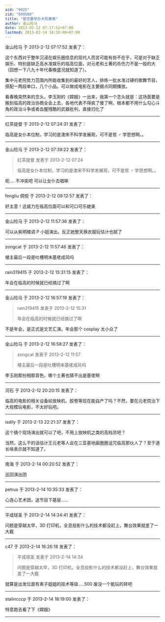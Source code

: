 ```yaml
---
aid: "9025"
zid: "099560"
title: "是否要举办大髡春晚"
author: 金山险马
date: 2013-02-12 07:17:52+07:00
lastmod: 2013-02-14 18:19:00+07:00
---
```


金山险马 于 2013-2-12 07:17:52 发表了：

这个东西对于整年沉浸在娱乐圈信息的现代人而言可能有些不在乎，可是对于缺乏娱乐、特别是缺乏高水准娱乐的临高位面，对元老和土著的杀伤力不是一般的大（回想一下八九十年代春晚盛况就知道了）。

集中元老院势力范围内所能收集到的最好的艺人，排练一批水准过硬的歌舞节目，搭配一两段单口，几个小品。可以做成电影在主要据点同期播放。

看春晚突然来的念头。李玉刚的《嫦娥》一出来，我第一个念头就是：这场面要是搬到临高的政治协商全会上去，各地代表不得疯了傻了啊，根本都不用什么勾心斗角的政治斗争或者血腥残酷的武器批判，直接归化了

---

红茶提督 于 2013-2-12 07:24:31 发表了：

临高是女仆本位制，学习的是澳宋不科学发展观，可不是哲 ♂ 学思想啊。。

---

金山险马 于 2013-2-12 07:39:22 发表了：

> 红茶提督 发表于 2013-2-12 07:24
>
> 临高是女仆本位制，学习的是澳宋不科学发展观，可不是哲 ♂ 学思想啊。。

呃.... 不冲突吧 可以让女仆去唱嘛

---

fengliu 倜傥 于 2013-2-12 09:12:57 发表了：

好主意！这威力在临高位面可以和可口可乐媲美

---

金山险马 于 2013-2-12 11:57:36 发表了：

可以从紫明楼调 P 小姐演出。反正她整天换衣服玩估计也腻了

---

zongcat 于 2013-2-12 11:57:46 发表了：

楼主最后一段是吐槽明末基佬成风吗

---

rain319415 于 2013-2-12 15:31:15 发表了：

年会在临高的时候就已经搞过了啊

---

金山险马 于 2013-2-12 16:57:19 发表了：

> rain319415 发表于 2013-2-12 15:31
>
> 年会在临高的时候就已经搞过了啊

不是年会，是正式是文艺汇演。年会那个 cosplay 太小众了

---

金山险马 于 2013-2-12 16:58:27 发表了：

> zongcat 发表于 2013-2-12 11:57
>
> 楼主最后一段是吐槽明末基佬成风吗

李玉刚那扮相那音色，哪个土著也猜不出是基佬啊

---

河石 于 2013-2-12 20:20:15 发表了：

临高的电影的相关设备如放映机、胶卷等现在能自产了吗？不然，要在元老院治下大规模玩电影，不太好玩吧。

---

isdily 于 2013-2-13 22:21:37 发表了：

这个搞个现场演出就可以了吧，不用上放映机之类的高档货吧？

当然，这么干的话估计王元老等人会在三亚基地画圈圈诅咒临高那伙人了？至于道长啥表示就不知道了。

---

南海 于 2013-2-14 00:20:52 发表了：

巡回演出团

---

petrus 于 2013-2-14 10:35:33 发表了：

心连心艺术团，送节目下基层......

---

平成球圣 于 2013-2-14 14:34:41 发表了：

问题是穿越太早，3D 打印机，全息投影什么的技术都没赶上，舞台效果就差了一大截

---

c47 于 2013-2-14 16:26:18 发表了：

> 平成球圣 发表于 2013-2-14 14:34
>
> 问题是穿越太早，3D 打印机，全息投影什么的技术都没赶上，舞台效果就差了一大截

就算是出发位面有素子姐姐的技术等级.....500 废没一个能玩的转吧

---

stalincccp 于 2013-2-14 18:19:00 发表了：

特意跑去看了下《嫦娥》

---
